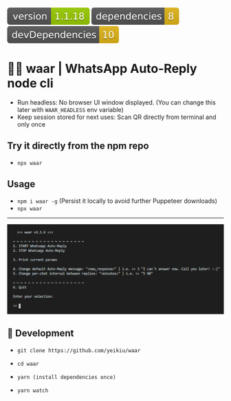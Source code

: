 <img src=".ci_badges/npm-version-badge.svg" /> <img src=".ci_badges/npm-dependencies-badge.svg" /> <img src=".ci_badges/npm-devdependencies-badge.svg" />

# 🤖💬 waar | WhatsApp Auto-Reply node cli

- Run headless: No browser UI window displayed. (You can change this later with `WAAR_HEADLESS` env variable) 
- Keep session stored for next uses: Scan QR directly from terminal and only once

## Try it directly from the npm repo

- `npx waar`

## Usage

- `npm i waar -g` (Persist it locally to avoid further Puppeteer downloads)
- `npx waar`

---
<img src=".github/menu_demo.png" />


## 📝 Development

- `git clone https://github.com/yeikiu/waar`

- `cd waar`

- `yarn (install dependencies once)`

- `yarn watch`
